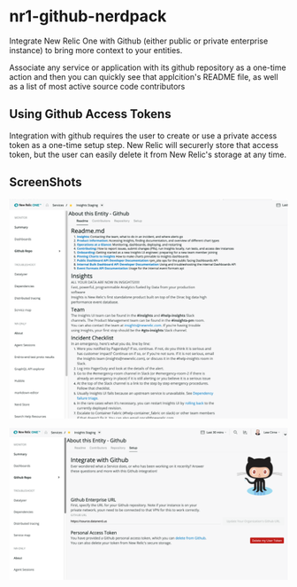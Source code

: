 # nr1-github-nerdpack
Integrate New Relic One with Github (either public or private enterprise instance)
to bring more context to your entities.

Associate any service or application with its github repository as a one-time action
and then you can quickly see that applcition's README file, as well as a list
of most active source code contributors

## Using Github Access Tokens
Integration with github requires the user to create or use a private
access token as a one-time setup step. New Relic will securerly store
that access token, but the user can easily delete it from New Relic's storage
at any time.

## ScreenShots
![screenshot 1](./screenshots/screenshot-1.png)

![screenshot 2](./screenshots/screenshot-2.png)